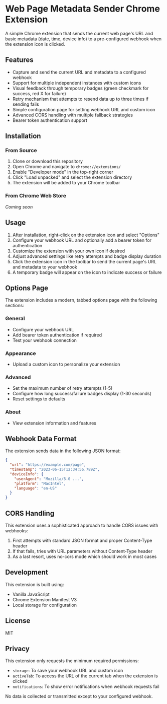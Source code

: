 # Web Page Metadata Sender Chrome Extension

A simple Chrome extension that sends the current web page's URL and basic metadata (date, time, device info) to a pre-configured webhook when the extension icon is clicked.

## Features

- Capture and send the current URL and metadata to a configured webhook
- Support for multiple independent instances with custom icons
- Visual feedback through temporary badges (green checkmark for success, red X for failure)
- Retry mechanism that attempts to resend data up to three times if sending fails
- Simple configuration page for setting webhook URL and custom icon
- Advanced CORS handling with multiple fallback strategies
- Bearer token authentication support

## Installation

### From Source

1. Clone or download this repository
2. Open Chrome and navigate to `chrome://extensions/`
3. Enable "Developer mode" in the top-right corner
4. Click "Load unpacked" and select the extension directory
5. The extension will be added to your Chrome toolbar

### From Chrome Web Store

*Coming soon*

## Usage

1. After installation, right-click on the extension icon and select "Options"
2. Configure your webhook URL and optionally add a bearer token for authentication
3. Customize the extension with your own icon if desired
4. Adjust advanced settings like retry attempts and badge display duration
5. Click the extension icon in the toolbar to send the current page's URL and metadata to your webhook
6. A temporary badge will appear on the icon to indicate success or failure

## Options Page

The extension includes a modern, tabbed options page with the following sections:

### General
- Configure your webhook URL
- Add bearer token authentication if required
- Test your webhook connection

### Appearance
- Upload a custom icon to personalize your extension

### Advanced
- Set the maximum number of retry attempts (1-5)
- Configure how long success/failure badges display (1-30 seconds)
- Reset settings to defaults

### About
- View extension information and features

## Webhook Data Format

The extension sends data in the following JSON format:

```json
{
  "url": "https://example.com/page",
  "timestamp": "2023-06-15T12:34:56.789Z",
  "deviceInfo": {
    "userAgent": "Mozilla/5.0 ...",
    "platform": "MacIntel",
    "language": "en-US"
  }
}
```

## CORS Handling

This extension uses a sophisticated approach to handle CORS issues with webhooks:

1. First attempts with standard JSON format and proper Content-Type header
2. If that fails, tries with URL parameters without Content-Type header
3. As a last resort, uses no-cors mode which should work in most cases

## Development

This extension is built using:

- Vanilla JavaScript
- Chrome Extension Manifest V3
- Local storage for configuration

## License

MIT

## Privacy

This extension only requests the minimum required permissions:
- `storage`: To save your webhook URL and custom icon
- `activeTab`: To access the URL of the current tab when the extension is clicked
- `notifications`: To show error notifications when webhook requests fail

No data is collected or transmitted except to your configured webhook. 